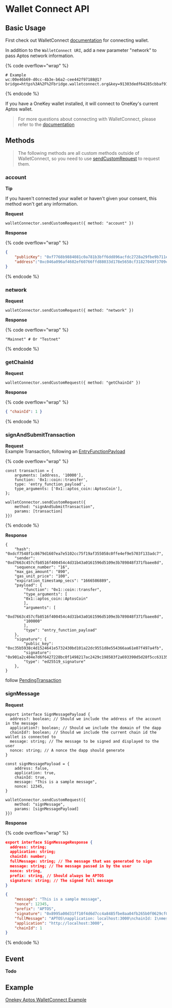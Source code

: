 # Wallet Connect API

## Basic Usage <a href="#basic-usage" id="basic-usage"></a>

First check out WalletConnect [documentation](https://docs.walletconnect.com/mobile-linking#wallet-support) for connecting wallet.

In addition to the `WalletConnect URI`, add a new parameter "network" to pass Aptos network information.

{% code overflow="wrap" %}
```
# Example
wc:00e46b69-d0cc-4b3e-b6a2-cee442f97188@1?bridge=https%3A%2F%2Fbridge.walletconnect.org&key=91303dedf64285cbbaf9120f6e9d160a5c8aa3deb67017a3874cd272323f48ae&network=aptos
```
{% endcode %}

If you have a OneKey wallet installed, it will connect to OneKey's current Aptos wallet.



> For more questions about connecting with WalletConnect, please refer to the [documentation](https://docs.walletconnect.com/client-api)

## Methods <a href="#ethereum-json-rpc-methods" id="ethereum-json-rpc-methods"></a>

> The following methods are all custom methods outside of WalletConnect, so you need to use [sendCustomRequest](https://docs.walletconnect.com/client-api#send-custom-request) to request them.

### account

**Tip**

If you haven't connected your wallet or haven't given your consent, this method won't get any information.

**Request**

```
walletConnector.sendCustomRequest({ method: "account" })
```

**Response**

{% code overflow="wrap" %}
```json
{
    "publicKey": "0xf7768b9884081c0a781b3bff6dd896acfdc2728a29fbe9b711ee4f39040d5afb",
    "address":"0xc046a096af4602ef60766ffd88033d178e5658cf31827049f3709c62a28a2680"
} 
```
{% endcode %}



### **network**

**Request**

```
walletConnector.sendCustomRequest({ method: "network" })
```

**Response**

{% code overflow="wrap" %}
```
"Mainnet" # Or "Testnet"
```
{% endcode %}



### **getChainId**

**Request**

```
walletConnector.sendCustomRequest({ method: "getChainId" })
```

**Response**

{% code overflow="wrap" %}
```json
{ "chainId": 1 } 
```
{% endcode %}



### signAndSubmitTransaction

**Request**\
Example Transaction, following an [EntryFunctionPayload](https://github.com/aptos-labs/aptos-core/blob/main/ecosystem/typescript/sdk/src/generated/models/EntryFunctionPayload.ts#L8-L21)

{% code overflow="wrap" %}
```
const transaction = {
    arguments: [address, '10000'],
    function: '0x1::coin::transfer',
    type: 'entry_function_payload',
    type_arguments: ['0x1::aptos_coin::AptosCoin'],
};

walletConnector.sendCustomRequest({ 
    method: "signAndSubmitTransaction",
    params: [transaction]
}})
```
{% endcode %}

**Response**

```
{
    "hash": "0xdcf7548f1c8679d1607ea7e5102cc75f19af355058c0ffe4ef9e5703f133adc7",
    "sender": "0xd7663c457cfb8516f400454c4d31b43a0161596d5109e3b789848f371fbaee8d",
    "sequence_number": "16",
    "max_gas_amount": "890",
    "gas_unit_price": "100",
    "expiration_timestamp_secs": "1666586889",
    "payload": {
        "function": "0x1::coin::transfer",
        "type_arguments": [
        "0x1::aptos_coin::AptosCoin"
        ],
        "arguments": [
        "0xd7663c457cfb8516f400454c4d31b43a0161596d5109e3b789848f371fbaee8d",
        "100000"
        ],
        "type": "entry_function_payload"
    },
    "signature": {
        "public_key": "0xc35b5938c4d1524641e5732430bd101a22dc9551d8e554366aa61e07f497a4fb",
        "signature": "0x901a2c404e7d6f6427228bc0f1498217ac2429c198583f2a693390d5d28f5cc6313505886accb8673eb1e80e9c85ca91adc13dc32eb7542a50c3318fc3e6f906",
        "type": "ed25519_signature"    
    },
}
```

follow [PendingTransaction](https://github.com/aptos-labs/aptos-core/blob/30b385bf38/ecosystem/typescript/sdk/src/generated/models/PendingTransaction.ts#L14)



### signMessage

**Request**

```
export interface SignMessagePayload {
  address?: boolean; // Should we include the address of the account in the message
  application?: boolean; // Should we include the domain of the dapp
  chainId?: boolean; // Should we include the current chain id the wallet is connected to
  message: string; // The message to be signed and displayed to the user
  nonce: string; // A nonce the dapp should generate
}

const signMessagePayload = {
    address: false,
    application: true,
    chainId: true,
    message: "This is a sample message",
    nonce: 12345,
}

walletConnector.sendCustomRequest({ 
    method: "signMessage",
    params: [signMessagePayload]
}})
```

**Response**

{% code overflow="wrap" %}
```json
export interface SignMessageResponse {
  address: string;
  application: string;
  chainId: number;
  fullMessage: string; // The message that was generated to sign
  message: string; // The message passed in by the user
  nonce: string,
  prefix: string, // Should always be APTOS
  signature: string; // The signed full message
}

{
    "message": "This is a sample message",
    "nonce": 12345,
    "prefix": "APTOS",
    "signature": "0x8995a00d31ff10f4d6d7cc4a8485fbe8aa04fb265b0f0629cf0184b9d37925e4bda001928a59f5c287f07dca9d9147b2b2ba004633cd4980ae0839fa1b34b70a",
    "fullMessage": "APTOS\napplication: localhost:3000\nchainId: 1\nmessage: This is a sample message\nnonce: 12345",
    "application": "http://localhost:3000",
    "chainId": 1
}
```
{% endcode %}



## **Event**

**Todo**



## Example

[Onekey Aptos WalletConnect Example](https://github.com/OneKeyHQ/cross-inpage-provider/blob/master/packages/example/components/aptosWalletConnect/AptosExample.tsx)



